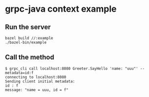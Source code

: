 # grpc-java context example

## Run the server

```
bazel build //:example
./bazel-bin/example
```

## Call the method

```
$ grpc_cli call localhost:8080 Greeter.SayHello 'name: "uuu"' --metadata=id:f
connecting to localhost:8080
Sending client initial metadata:
id : f
message: "name = uuu, id = f"
```
